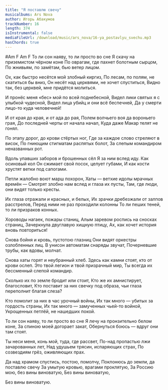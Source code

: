 ```yaml
---
title: "Я поставлю свечу"
musicalbums: Ars Nova
author: Игорь Абакумов
trackNumber: 16
length: 374
isInstrumental: false
mediaFileUrl: /download/music/ars_nova/16-ya_postavlyu_svechu.mp3
hasChords: true
---
```


#Am            F                    Am  F
То ли сон наяву, то ли просто во сне
Я скачу на приземистом чёрном коне
По оврагам, где пахнет болотным сырцом,
По жнивьям, по замётам, бью ветер лицом.

Ох, как быстро несётся мой злобный киргиз,
По лесам, по полям, не скатиться бы вниз,
Он несёт над церквями, не хочет спуститься,
Видно так, без церквей, мне придётся молиться.

И пронёс меня «бес» мой по всей поднебесной,
Видел лики святых я с улыбкой чудесной,
Видел лица убийц и они всё беспечней,
Да у смерти лицо-то куда человечней!

И от края до края, и от ада до рая,
Полем волчьего воя да вороньего грая,
До последней черты от начала начал,
Куда даже Макар телят не гонял.

По этапу дорог, до крови стёртых ног,
Где за каждое слово стреляют в висок,
По гниющим стигматам распятых болот,
За слепым командиром неназванных рот.

Вдоль упавших заборов и брошенных сёл
Я за ним вслед иду. Как осиновый кол
Он сжимает свой посох, целует губами,
И как кости хрустят ветки под сапогами.

Петли жалобно воют марш похорон,
Хаты — ветхие идолы мрачных времён —
Смотрят злобно нам вслед и глаза их пусты,
Там, где люди, они видят только кресты.

Их глаза отражали и красных, и белых,
Их зрачки дребезжали от залпов расстрелов,
Перед ними не раз проходили колонны
То ли пеших теней, то ли призраков конных.

Хороводы нагаек, пожары станиц,
Алым заревом роспись на сносках страниц,
Зачеркнула двуглавую хищную птицу,
Ах, как хочет история вновь повториться!

Снова бойня и кровь, пустотою глазниц
Они видят оркестры озлобленных лиц.
В унисон автоматам снаряды звучат,
Почерневшие трубы, как вдовы, молчат.

Снова хаты горят и неубранный хлеб.
Здесь как камни стоят, кто от крови ослеп.
Это твой легион и твой призрачный мир,
Ты всегда их бессменный слепой командир.

Сколько их по земле бродит или стоит,
Кто же их амнистирует, благословит,
Кто поставит за них свечку под образа,
чьи глаза переполнит благая слеза?

Кто помолит за них в час урочный войны,
Их так много — убитых за гордость страны,
Их так много — замученных чьей-то войной,
Укрощенных петлёй, не нашедших покой.

То ли сон наяву, то ли просто во сне
Я лечу на пронзительно белом коне,
За спиною моей догорает закат,
Обернуться боюсь — вдруг они там стоят.

Ты неси меня, конь мой, туда, где рассвет,
По-над пропастью лжи зачарованных лет,
Над удушьем трясин, испаряющих страх,
По созвездиям грёз, оживляющих прах.

Да над храмом спустись, постою, помолчу,
Поклонюсь до земли, да поставлю свечу
За умытую кровью, врагами проклятую,
За Россию мою, без вины виноватую,
Без вины виноватую,

Без вины виноватую.
